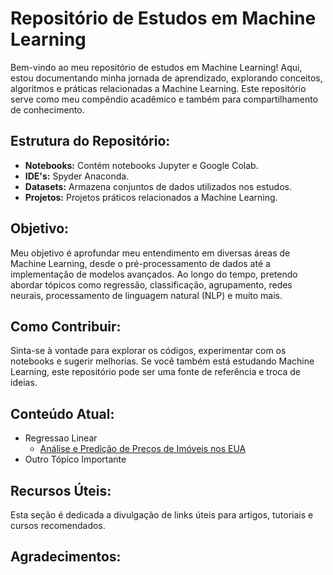 <html>
  
<body>

  <h1>Repositório de Estudos em Machine Learning</h1>

  <p>Bem-vindo ao meu repositório de estudos em Machine Learning! Aqui, estou documentando minha jornada de aprendizado, explorando conceitos, algoritmos e práticas relacionadas a Machine Learning. Este repositório serve como meu compêndio acadêmico e também para compartilhamento de conhecimento.</p>
  

  <h2>Estrutura do Repositório:</h2>

  <ul>
    <li><strong>Notebooks:</strong> Contém notebooks Jupyter e Google Colab.</li>
    <li><strong>IDE's:</strong> Spyder Anaconda.</li>
    <li><strong>Datasets:</strong> Armazena conjuntos de dados utilizados nos estudos.</li>
    <li><strong>Projetos:</strong> Projetos práticos relacionados a Machine Learning.</li>
  </ul>

  <h2>Objetivo:</h2>

  <p>Meu objetivo é aprofundar meu entendimento em diversas áreas de Machine Learning, desde o pré-processamento de dados até a implementação de modelos avançados. Ao longo do tempo, pretendo abordar tópicos como regressão, classificação, agrupamento, redes neurais, processamento de linguagem natural (NLP) e muito mais.</p>

  <h2>Como Contribuir:</h2>

  <p>Sinta-se à vontade para explorar os códigos, experimentar com os notebooks e sugerir melhorias. Se você também está estudando Machine Learning, este repositório pode ser uma fonte de referência e troca de ideias.</p>


  <h2>Conteúdo Atual:</h2>
<ul>
  <li>Regressao Linear
    <ul>
      <li><a href="https://github.com/diegosamarone/estudos_machine_learning/tree/main/Regress%C3%A3o%20Linear">Análise e Predição de Preços de Imóveis nos EUA</a></li>
    </ul>
  </li>
  <li>Outro Tópico Importante</li>
</ul>

  
  <h2>Recursos Úteis:</h2>

  <p>Esta seção é dedicada a divulgação de links úteis para artigos, tutoriais e cursos recomendados.</p>

  <h2>Agradecimentos:</h2>

</body>

</html>

